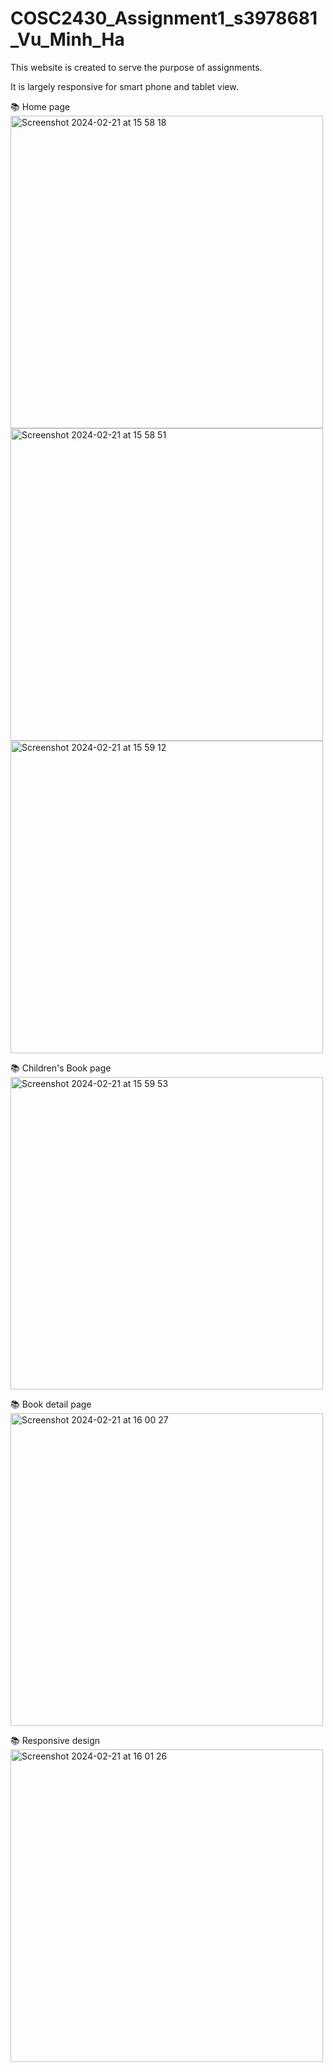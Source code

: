 # COSC2430_Assignment1_s3978681_Vu_Minh_Ha

 This website is created to serve the purpose of assignments.

 It is largely responsive for smart phone and tablet view.

📚 Home page
<img width="500" alt="Screenshot 2024-02-21 at 15 58 18" src="https://github.com/snowman72/COSC2430_Assignment1_s3978681_Vu_Minh_Ha/assets/116778424/98349660-deb6-4061-be00-2f1700060f0d">
<img width="500" alt="Screenshot 2024-02-21 at 15 58 51" src="https://github.com/snowman72/COSC2430_Assignment1_s3978681_Vu_Minh_Ha/assets/116778424/b2e467c3-59a3-442b-9ad2-c3f85c9794c1">
<img width="500" alt="Screenshot 2024-02-21 at 15 59 12" src="https://github.com/snowman72/COSC2430_Assignment1_s3978681_Vu_Minh_Ha/assets/116778424/827c3e6b-cf46-41e2-a032-9a611a5e5650">

📚 Children's Book page
<img width="500" alt="Screenshot 2024-02-21 at 15 59 53" src="https://github.com/snowman72/COSC2430_Assignment1_s3978681_Vu_Minh_Ha/assets/116778424/f872aa2f-c775-49de-830d-f8f962c883a2">

📚 Book detail page
<img width="500" alt="Screenshot 2024-02-21 at 16 00 27" src="https://github.com/snowman72/COSC2430_Assignment1_s3978681_Vu_Minh_Ha/assets/116778424/bf8f10b7-4abe-4f5d-8e31-f0f5ef4e520a">

📚 Responsive design
<img width="500" alt="Screenshot 2024-02-21 at 16 01 26" src="https://github.com/snowman72/COSC2430_Assignment1_s3978681_Vu_Minh_Ha/assets/116778424/686d2bc6-d5f3-44c9-ba51-f3396def3bd6">
